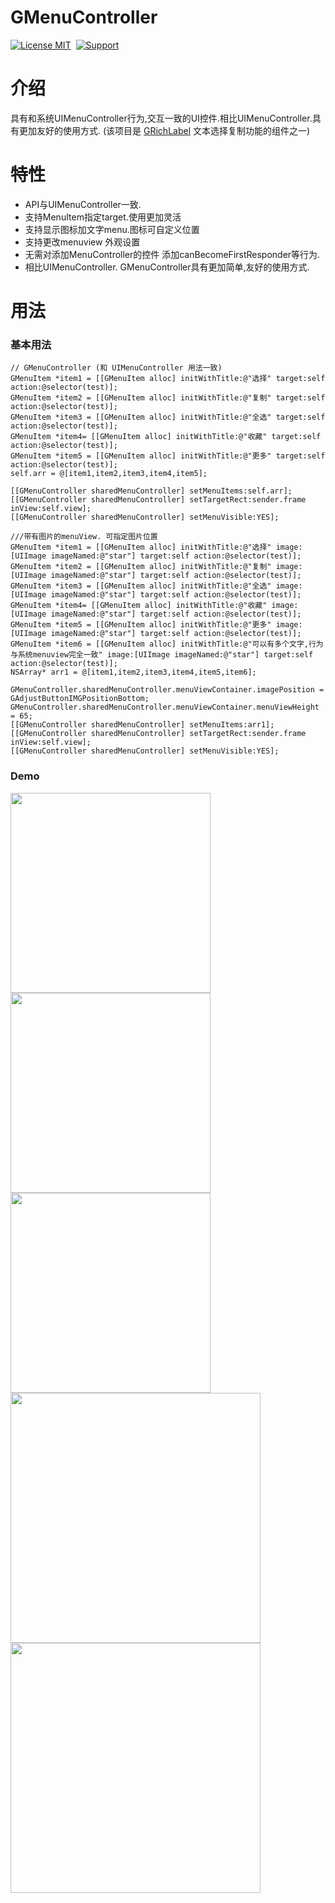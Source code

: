 GMenuController
==============
[![License MIT](https://img.shields.io/badge/license-MIT-green.svg?style=flat)](https://github.com/GIKICoder/GMenuController/blob/master/LICENSE)&nbsp;
[![Support](https://img.shields.io/badge/support-iOS7+-blue.svg?style=flat)](https://www.apple.com/nl/ios/)&nbsp;

介绍
==============
具有和系统UIMenuController行为,交互一致的UI控件.相比UIMenuController.具有更加友好的使用方式.
(该项目是 [GRichLabel](https://github.com/GIKICoder/GRichLabel) 文本选择复制功能的组件之一)


特性
==============
- API与UIMenuController一致.
- 支持MenuItem指定target.使用更加灵活
- 支持显示图标加文字menu.图标可自定义位置
- 支持更改menuview 外观设置
- 无需对添加MenuController的控件 添加canBecomeFirstResponder等行为.
- 相比UIMenuController. GMenuController具有更加简单,友好的使用方式.

用法
==============

### 基本用法
```objc 
// GMenuController (和 UIMenuController 用法一致)
GMenuItem *item1 = [[GMenuItem alloc] initWithTitle:@"选择" target:self action:@selector(test)];
GMenuItem *item2 = [[GMenuItem alloc] initWithTitle:@"复制" target:self action:@selector(test)];
GMenuItem *item3 = [[GMenuItem alloc] initWithTitle:@"全选" target:self action:@selector(test)];
GMenuItem *item4= [[GMenuItem alloc] initWithTitle:@"收藏" target:self action:@selector(test)];
GMenuItem *item5 = [[GMenuItem alloc] initWithTitle:@"更多" target:self action:@selector(test)];
self.arr = @[item1,item2,item3,item4,item5];

[[GMenuController sharedMenuController] setMenuItems:self.arr];
[[GMenuController sharedMenuController] setTargetRect:sender.frame inView:self.view];
[[GMenuController sharedMenuController] setMenuVisible:YES];

```

```objc 
///带有图片的menuView. 可指定图片位置
GMenuItem *item1 = [[GMenuItem alloc] initWithTitle:@"选择" image:[UIImage imageNamed:@"star"] target:self action:@selector(test)];
GMenuItem *item2 = [[GMenuItem alloc] initWithTitle:@"复制" image:[UIImage imageNamed:@"star"] target:self action:@selector(test)];
GMenuItem *item3 = [[GMenuItem alloc] initWithTitle:@"全选" image:[UIImage imageNamed:@"star"] target:self action:@selector(test)];
GMenuItem *item4= [[GMenuItem alloc] initWithTitle:@"收藏" image:[UIImage imageNamed:@"star"] target:self action:@selector(test)];
GMenuItem *item5 = [[GMenuItem alloc] initWithTitle:@"更多" image:[UIImage imageNamed:@"star"] target:self action:@selector(test)];
GMenuItem *item6 = [[GMenuItem alloc] initWithTitle:@"可以有多个文字,行为与系统menuview完全一致" image:[UIImage imageNamed:@"star"] target:self action:@selector(test)];
NSArray* arr1 = @[item1,item2,item3,item4,item5,item6];
    
GMenuController.sharedMenuController.menuViewContainer.imagePosition = GAdjustButtonIMGPositionBottom;
GMenuController.sharedMenuController.menuViewContainer.menuViewHeight = 65;
[[GMenuController sharedMenuController] setMenuItems:arr1];
[[GMenuController sharedMenuController] setTargetRect:sender.frame inView:self.view];
[[GMenuController sharedMenuController] setMenuVisible:YES];
```

### Demo

<img src="https://github.com/GIKICoder/GMenuController/blob/master/snapshot/demo4.gif" width="320">
<img src="https://github.com/GIKICoder/GMenuController/blob/master/snapshot/demo5.png" width="320">
<img src="https://github.com/GIKICoder/GMenuController/blob/master/snapshot/demo6.png" width="320">
<img src="https://github.com/GIKICoder/GRichLabel/blob/master/screenshot/selectCopy.png" width="400">
<img src="https://github.com/GIKICoder/GRichLabel/blob/master/screenshot/novelReader.png" width="400">



